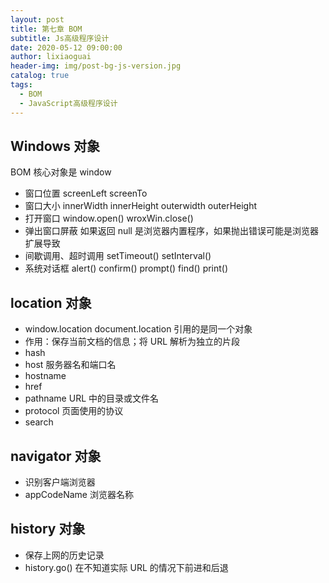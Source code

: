 ```yaml
---
layout: post
title: 第七章 BOM
subtitle: Js高级程序设计
date: 2020-05-12 09:00:00
author: lixiaoguai
header-img: img/post-bg-js-version.jpg
catalog: true
tags:
  - BOM
  - JavaScript高级程序设计
---
```


## Windows 对象

BOM 核心对象是 window

- 窗口位置 screenLeft screenTo
- 窗口大小 innerWidth innerHeight outerwidth outerHeight
- 打开窗口 window.open() wroxWin.close()
- 弹出窗口屏蔽 如果返回 null 是浏览器内置程序，如果抛出错误可能是浏览器扩展导致
- 间歇调用、超时调用 setTimeout() setInterval()
- 系统对话框 alert() confirm() prompt() find() print()

## location 对象

- window.location document.location 引用的是同一个对象
- 作用：保存当前文档的信息；将 URL 解析为独立的片段
- hash
- host 服务器名和端口名
- hostname
- href
- pathname URL 中的目录或文件名
- protocol 页面使用的协议
- search

## navigator 对象

- 识别客户端浏览器
- appCodeName 浏览器名称

## history 对象

- 保存上网的历史记录
- history.go() 在不知道实际 URL 的情况下前进和后退
